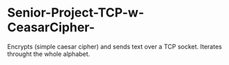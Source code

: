 # Senior-Project-TCP-w-CeasarCipher-
Encrypts (simple caesar cipher) and sends text over a TCP socket. Iterates throught the whole alphabet.
